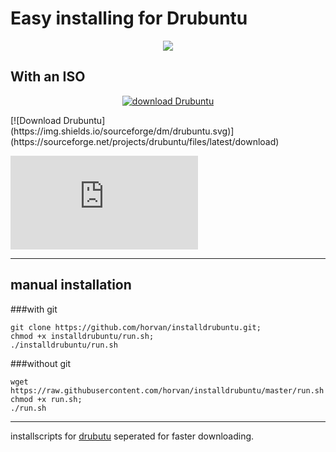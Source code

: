 # Easy installing for Drubuntu
<p align="center">
<img src="http://horvan.github.io/drubuntu/images/logo-text.png" />
</p>

## With an ISO
 
 <p align ="center">
 <a href="http://sourceforge.net/projects/drubuntu/files/latest/download"><img src="http://icons.iconarchive.com/icons/arrioch/senary-drive/512/Drive-Ubuntu-icon.png" alt="download Drubuntu" title="Download ISO" /></a>
</p>
[![Download Drubuntu](https://img.shields.io/sourceforge/dm/drubuntu.svg)](https://sourceforge.net/projects/drubuntu/files/latest/download) 


[![Download Drubuntu](https://sourceforge.net/sflogo.php?type=13&group_id=1804527)](https://sourceforge.net/p/drubuntu/)

___

## manual installation

###with git
```Shell
git clone https://github.com/horvan/installdrubuntu.git;
chmod +x installdrubuntu/run.sh;
./installdrubuntu/run.sh
```
###without git
```Shell
wget https://raw.githubusercontent.com/horvan/installdrubuntu/master/run.sh
chmod +x run.sh;
./run.sh
```
---
installscripts for  [drubutu](https://github.com/drubuntu/drubuntu "Drubuntu") seperated for faster downloading.



